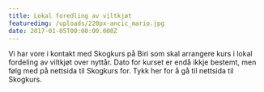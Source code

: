 ```yaml
---
title: Lokal foredling av viltkjøt
featuredimg: /uploads/220px-ancic_mario.jpg
date: 2017-01-05T00:00:00.000Z
---
```

Vi har vore i kontakt med Skogkurs på Biri som skal arrangere kurs i lokal fordeling av viltkjøt over nyttår. Dato for kurset er endå ikkje bestemt, men følg med på nettsida til Skogkurs for. Tykk her for å gå til nettsida til Skogkurs.
